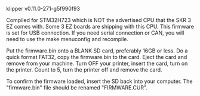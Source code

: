 klipper
v0.11.0-271-g5f990f93

Compiled for STM32H723 which is NOT the advertised CPU that the SKR 3 EZ comes with. Some 3 EZ boards are shipping with this CPU. This firmware is set for USB connection. If you need serial connection or CAN, you will need to use the make menuconfig and recompile.

Put the firmware.bin onto a BLANK SD card, preferably 16GB or less. Do a quick format FAT32, copy the firmware.bin to the card. Eject the card and remove from your machine. Turn OFF your printer, insert the card, turn on the printer. Count to 5, turn the printer off and remove the card.

To confirm the firmware loaded, insert the SD back into your computer. The "firmware.bin" file should be renamed "FIRMWARE.CUR".
